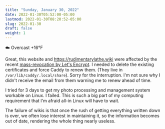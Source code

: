 ```yaml
---
title: "Sunday, January 30, 2022"
date: 2022-01-30T05:52:00-05:00
lastmod: 2022-01-30T08:20:52-05:00
slug: 2022-01-30
draft: false
weight: 1
---
```


☁️   Overcast +16°F

Great, this website and <https://rudimentarylathe.wiki>  were affected by the recent [mass-revocation by Let's Encrypt](https://threatit.com/articles/lets-encrypt-revokes-2-million-certificates/). I needed to delete the existing certificates and force Caddy to renew them. (They live in `/var/lib/caddy/.local/share`). Sorry for the interruption. I'm not sure why I didn't receive the email from them warning me to renew ahead of time.

I tried for 3 days to get my photo processing and management system workable on Linux. I failed. This is such a big part of my computing requirement that I'm afraid all-in Linux will have to wait.

The failure of wikis is that once the rush of getting everything written down is over, we often lose interest in maintaining it, so the information becomes out of date, rendering the whole thing nearly useless.

[//]: # "Exported with love from a post written in Org mode"
[//]: # "- https://github.com/kaushalmodi/ox-hugo"
